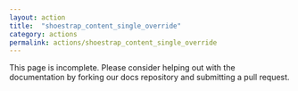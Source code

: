 ```yaml
---
layout: action
title:  "shoestrap_content_single_override"
category: actions
permalink: actions/shoestrap_content_single_override
---
```


This page is incomplete. Please consider helping out with the documentation by forking our docs repository and submitting a pull request.